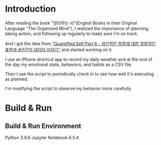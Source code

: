 # Introduction
After reading the book "정리하는 뇌”(English Books in their Original Language "The Organized Mind”), I realized the importance of planning, taking action, and following up regularly to make sure I'm on track.

And i got the idea from ["Quantified Self Part 6 - 생산적인 하루에 대한 정량적인 표현과 4년간의 데이터 이야기"](https://dongjunlee.github.io/quantified%20self/QS_Part_6_Analysis_My_Life/) and started working on it.

I use an iPhone shortcut app to record my daily weather and at the end of the day my emotional state, behaviors, and habits as a CSV file.

Then I use the script to periodically check in to see how well it's executing as planned.

I'm modifying the script to observe my behavior more carefully.

# Build & Run
## Build & Run Environment
Python 3.9.6
Jupyter Notebook 6.5.4
